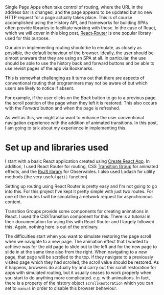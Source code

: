 Single Page Apps often take control of routing, where the URL in the address bar is changed, and the page appears to be updated but no new HTTP request for a page actually takes place.
This is of course accomplished using the History API, and frameworks for building SPAs often provide libraries to facilitate working with these. In the case of React, which we will cover in this blog post,  [React-Router]() is one popular library used for this purpose.

Our aim in implementing routing should be to emulate, as closely as possible, the default behaviour of the browser. Ideally, the user should be almost unaware that they are using an SPA at all. In particular, the use should be able to use the history back and forward buttons and be able to use revisit pages of the app via Bookmarks.

This is somewhat challenging as it turns out that there are aspects of conventional routing that programmers may not be aware of but which users are likely to notice if absent.

For example, if the user clicks on the *Back* button to go to a previous page, the scroll position of the page when they left it is restored. This also occurs with the *Forward* button and when the page is refreshed.

As well as this, we might also want to enhance the user conventional navigation experience with the addition of animated transitions. In this post, I am going to talk about my experience in implementing this.

# Set up and libraries used
I start with a basic React application created using [Create React App](). In addition, I used React Router for routing, CSS [Transition Group]() for animated effects, and the [RxJS library]() for Observables. I also used Lodash for utility methods (the very useful `get()` function).

Setting up routing using React Router is pretty easy and I'm not going to go into this. For this project I've kept it pretty simple with just two routes. For one of the routes I will be simulating a network request for asynchronous content.

Transition Groups provide some components for creating animations in React. I used the CSSTransition component for this. There is a tutorial in their documentation for using this with React Router and I largely followed this. Again, nothing here is out of the ordinary.

The difficulties start when you want to simulate restoring the page scroll when we navigate to a new page. The animation effect that I wanted to achieve was for the old page to slide out to the left and for the new page to slide in at the same time also from the right. When navigating to a new page, that page will be scrolled to the top. If they navigate to a previously visited page which they had scrolled, the scroll value should be restored.
As it happens, browsers do actually try and carry out this scroll restoration for apps with simulated routing, but it usually ceases to work properly when you start to do anything more complicated. e.g. with animations. In fact, there is a property of the history object `scrollRestoration` which you can set to `manual` in order to disable this browser behaviour.



